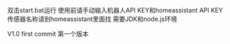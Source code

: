 双击start.bat运行
使用前请手动输入机器人API KEY和homeassistant API KEY
传感器名称请到homeassistant里面找
需要JDK和node.js环境

V1.0 first commit 第一个版本